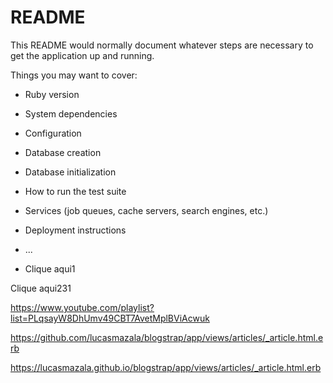 # README

This README would normally document whatever steps are necessary to get the
application up and running.

Things you may want to cover:

* Ruby version

* System dependencies

* Configuration

* Database creation

* Database initialization

* How to run the test suite

* Services (job queues, cache servers, search engines, etc.)

* Deployment instructions

* ...

* <a hef=" https://lucasmazala.github.io/blogstrap/app/views/articles/_article.html.erb">Clique aqui1</a>

<a hef="https://github.com/lucasmazala/blogstrap/app/views/articles/_article.html.erb"> Clique aqui231</a>

https://www.youtube.com/playlist?list=PLqsayW8DhUmv49CBT7AvetMplBViAcwuk

https://github.com/lucasmazala/blogstrap/app/views/articles/_article.html.erb

https://lucasmazala.github.io/blogstrap/app/views/articles/_article.html.erb
